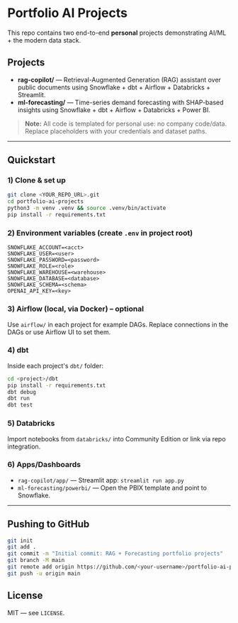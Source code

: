 # Portfolio AI Projects

This repo contains two end-to-end **personal** projects demonstrating AI/ML + the modern data stack.

## Projects
- **rag-copilot/** — Retrieval-Augmented Generation (RAG) assistant over public documents using Snowflake + dbt + Airflow + Databricks + Streamlit.
- **ml-forecasting/** — Time-series demand forecasting with SHAP-based insights using Snowflake + dbt + Airflow + Databricks + Power BI.

> **Note:** All code is templated for personal use: no company code/data. Replace placeholders with your credentials and dataset paths.

---

## Quickstart

### 1) Clone & set up
```bash
git clone <YOUR_REPO_URL>.git
cd portfolio-ai-projects
python3 -m venv .venv && source .venv/bin/activate
pip install -r requirements.txt
```

### 2) Environment variables (create `.env` in project root)
```
SNOWFLAKE_ACCOUNT=<acct>
SNOWFLAKE_USER=<user>
SNOWFLAKE_PASSWORD=<password>
SNOWFLAKE_ROLE=<role>
SNOWFLAKE_WAREHOUSE=<warehouse>
SNOWFLAKE_DATABASE=<database>
SNOWFLAKE_SCHEMA=<schema>
OPENAI_API_KEY=<key>
```

### 3) Airflow (local, via Docker) – optional
Use `airflow/` in each project for example DAGs. Replace connections in the DAGs or use Airflow UI to set them.

### 4) dbt
Inside each project's `dbt/` folder:
```bash
cd <project>/dbt
pip install -r requirements.txt
dbt debug
dbt run
dbt test
```

### 5) Databricks
Import notebooks from `databricks/` into Community Edition or link via repo integration.

### 6) Apps/Dashboards
- `rag-copilot/app/` — Streamlit app: `streamlit run app.py`
- `ml-forecasting/powerbi/` — Open the PBIX template and point to Snowflake.

---

## Pushing to GitHub
```bash
git init
git add .
git commit -m "Initial commit: RAG + Forecasting portfolio projects"
git branch -M main
git remote add origin https://github.com/<your-username>/portfolio-ai-projects.git
git push -u origin main
```

## License
MIT — see `LICENSE`.

